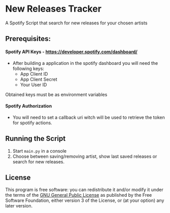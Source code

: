 # New Releases Tracker
A Spotify Script that search for new releases for your chosen artists

## Prerequisites:

#### Spotify API Keys - https://developer.spotify.com/dashboard/

* After building a application in the spotify dashboard you will need the following keys:
  - App Client ID
  - App Client Secret
  - Your User ID

Obtained keys must be as environment variables

#### Spotify Authorization

* You will need to set a callback uri witch will be used to retrieve the token for spotify actions.

## Running the Script

1. Start ```main.py``` in a console
2. Choose between saving/removing artist, show last saved releases or search for new releases.

## License

This program is free software: you can redistribute it and/or modify
it under the terms of the [GNU General Public License](LICENSE.txt) as published by
the Free Software Foundation, either version 3 of the License, or
(at your option) any later version.
